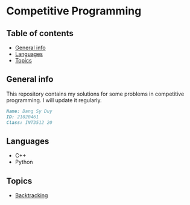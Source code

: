 # Competitive Programming
 
<!---
Create a beautiful design for readme.md
Information:
Name: Dang Sy Duy
ID: 21020461
Class: INT3512 20
-->

## Table of contents
* [General info](#general-info)
* [Languages](#languages)
* [Topics](#topics)

## General info
This repository contains my solutions for some problems in competitive programming. I will update it regularly.
    
```markdown
Name: Dang Sy Duy
ID: 21020461
Class: INT3512 20
```


## Languages
* C++
* Python

## Topics
* [Backtracking](https://github.com/Tsun0193/Competitive-Programming/tree/main/Backtrack%20(Recursion))

